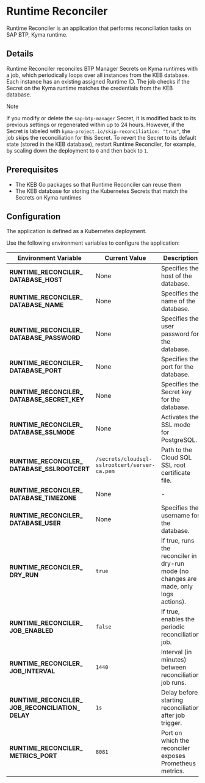 # Runtime Reconciler

Runtime Reconciler is an application that performs reconciliation tasks on SAP BTP, Kyma runtime.

## Details

Runtime Reconciler reconciles BTP Manager Secrets on Kyma runtimes with a job, 
which periodically loops over all instances from the KEB database. Each instance has an existing assigned Runtime ID. 
The job checks if the Secret on the Kyma runtime matches the credentials from the KEB database.

> [!NOTE] 
> If you modify or delete the `sap-btp-manager` Secret, it is modified back to its previous settings or regenerated within up to 24 hours. However, if the Secret is labeled with `kyma-project.io/skip-reconciliation: "true"`, the job skips the reconciliation for this Secret.
> To revert the Secret to its default state (stored in the KEB database), restart Runtime Reconciler, for example, by scaling down the deployment to `0` and then back to `1`.

## Prerequisites

* The KEB Go packages so that Runtime Reconciler can reuse them
* The KEB database for storing the Kubernetes Secrets that match the Secrets on Kyma runtimes

## Configuration

The application is defined as a Kubernetes deployment.

Use the following environment variables to configure the application:

| Environment Variable | Current Value | Description |
|---------------------|------------------------------|---------------------------------------------------------------|
| **RUNTIME_RECONCILER_&#x200b;DATABASE_HOST** | None | Specifies the host of the database. |
| **RUNTIME_RECONCILER_&#x200b;DATABASE_NAME** | None | Specifies the name of the database. |
| **RUNTIME_RECONCILER_&#x200b;DATABASE_PASSWORD** | None | Specifies the user password for the database. |
| **RUNTIME_RECONCILER_&#x200b;DATABASE_PORT** | None | Specifies the port for the database. |
| **RUNTIME_RECONCILER_&#x200b;DATABASE_SECRET_KEY** | None | Specifies the Secret key for the database. |
| **RUNTIME_RECONCILER_&#x200b;DATABASE_SSLMODE** | None | Activates the SSL mode for PostgreSQL. |
| **RUNTIME_RECONCILER_&#x200b;DATABASE_SSLROOTCERT** | <code>/secrets/cloudsql-sslrootcert/server-ca.pem</code> | Path to the Cloud SQL SSL root certificate file. |
| **RUNTIME_RECONCILER_&#x200b;DATABASE_TIMEZONE** | None | - |
| **RUNTIME_RECONCILER_&#x200b;DATABASE_USER** | None | Specifies the username for the database. |
| **RUNTIME_RECONCILER_&#x200b;DRY_RUN** | <code>true</code> | If true, runs the reconciler in dry-run mode (no changes are made, only logs actions). |
| **RUNTIME_RECONCILER_&#x200b;JOB_ENABLED** | <code>false</code> | If true, enables the periodic reconciliation job. |
| **RUNTIME_RECONCILER_&#x200b;JOB_INTERVAL** | <code>1440</code> | Interval (in minutes) between reconciliation job runs. |
| **RUNTIME_RECONCILER_&#x200b;JOB_RECONCILIATION_&#x200b;DELAY** | <code>1s</code> | Delay before starting reconciliation after job trigger. |
| **RUNTIME_RECONCILER_&#x200b;METRICS_PORT** | <code>8081</code> | Port on which the reconciler exposes Prometheus metrics. |
